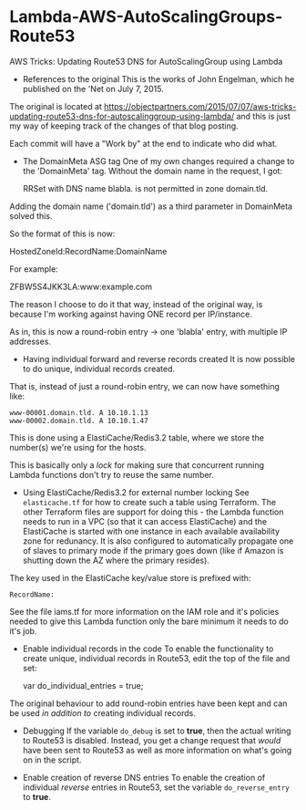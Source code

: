 # Lambda-AWS-AutoScalingGroups-Route53
AWS Tricks: Updating Route53 DNS for AutoScalingGroup using Lambda

* References to the original
This is the works of John Engelman, which he published on the 'Net on July 7, 2015.

The original is located at https://objectpartners.com/2015/07/07/aws-tricks-updating-route53-dns-for-autoscalinggroup-using-lambda/
and this is just my way of keeping track of the changes of that
blog posting.

Each commit will have a "Work by" at the end to indicate who did
what.

* The DomainMeta ASG tag
One of my own changes required a change to the 'DomainMeta' tag.
Without the domain name in the request, I got:

  RRSet with DNS name blabla. is not permitted in zone domain.tld.

Adding the domain name ('domain.tld') as a third parameter in
DomainMeta solved this.

So the format of this is now:

  HostedZoneId:RecordName:DomainName

For example:

  ZFBW5S4JKK3LA:www:example.com

The reason I choose to do it that way, instead of the original
way, is because I'm working against having ONE record per IP/instance.

As in, this is now a round-robin entry -> one 'blabla' entry, with
multiple IP addresses.

* Having individual forward and reverse records created
It is now possible to do unique, individual records created.

That is, instead of just a round-robin entry, we can now have something
like:

    www-00001.domain.tld. A 10.10.1.13
    www-00002.domain.tld. A 10.10.1.47

This is done using a ElastiCache/Redis3.2 table, where we store the
number(s) we're using for the hosts.

This is basically only a _lock_ for making sure that concurrent
running Lambda functions don't try to reuse the same number.

* Using ElastiCache/Redis3.2 for external number locking
See `elasticache.tf` for how to create such a table using Terraform.
The other Terraform files are support for doing this - the Lambda
function needs to run in a VPC (so that it can access ElastiCache)
and the ElastiCache is started with one instance in each available
availability zone for redunancy. It is also configured to automatically
propagate one of slaves to primary mode if the primary goes down
(like if Amazon is shutting down the AZ where the primary resides).

The key used in the ElastiCache key/value store is prefixed with:

    RecordName:

See the file iams.tf for more information on the IAM role and it's
policies needed to give this Lambda function only the bare minimum
it needs to do it's job.

* Enable individual records in the code
To enable the functionality to create unique, individual records
in Route53, edit the top of the file and set:

  var do_individual_entries = true;

The original behaviour to add round-robin entries have been kept
and can be used _in addition to_ creating individual records.

* Debugging
If the variable `do_debug` is set to **true**, then the actual
writing to Route53 is disabled. Instead, you get a change request
that _would_ have been sent to Route53 as well as more information
on what's going on in the script.

* Enable creation of reverse DNS entries
To enable the creation of individual _reverse_ entries in Route53,
set the variable `do_reverse_entry` to **true**.
